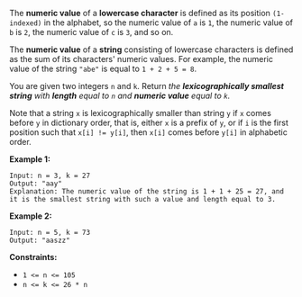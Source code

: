 The **numeric value** of a **lowercase character** is defined as its position
`(1-indexed)` in the alphabet, so the numeric value of `a` is `1`, the numeric
value of `b` is `2`, the numeric value of `c` is `3`, and so on.

The **numeric value** of a **string** consisting of lowercase characters is
defined as the sum of its characters' numeric values. For example, the numeric
value of the string `"abe"` is equal to `1 + 2 + 5 = 8`.

You are given two integers `n` and `k`. Return _the **lexicographically
smallest string** with **length** equal to `n` and **numeric value** equal to
`k`._

Note that a string `x` is lexicographically smaller than string `y` if `x`
comes before `y` in dictionary order, that is, either `x` is a prefix of `y`,
or if `i` is the first position such that `x[i] != y[i]`, then `x[i]` comes
before `y[i]` in alphabetic order.



**Example 1:**

    
    
    Input: n = 3, k = 27
    Output: "aay"
    Explanation: The numeric value of the string is 1 + 1 + 25 = 27, and it is the smallest string with such a value and length equal to 3.
    

**Example 2:**

    
    
    Input: n = 5, k = 73
    Output: "aaszz"
    



**Constraints:**

  * `1 <= n <= 105`
  * `n <= k <= 26 * n`

